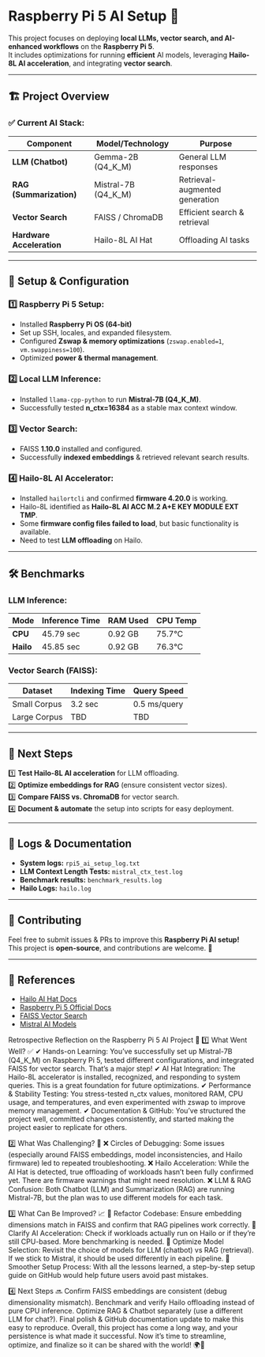 # Raspberry Pi 5 AI Setup 🚀

This project focuses on deploying **local LLMs, vector search, and AI-enhanced workflows** on the **Raspberry Pi 5**.  
It includes optimizations for running **efficient** AI models, leveraging **Hailo-8L AI acceleration**, and integrating **vector search**.

---

## 🏗️ Project Overview

### ✅ Current AI Stack:
| **Component**        | **Model/Technology**           | **Purpose**                  |
|----------------------|--------------------------------|--------------------------------|
| **LLM (Chatbot)**   | Gemma-2B (Q4_K_M)             | General LLM responses         |
| **RAG (Summarization)** | Mistral-7B (Q4_K_M)         | Retrieval-augmented generation |
| **Vector Search**   | FAISS / ChromaDB              | Efficient search & retrieval  |
| **Hardware Acceleration** | Hailo-8L AI Hat         | Offloading AI tasks           |

---

## 🔧 Setup & Configuration

### 1️⃣ Raspberry Pi 5 Setup:
- Installed **Raspberry Pi OS (64-bit)**
- Set up SSH, locales, and expanded filesystem.
- Configured **Zswap & memory optimizations** (`zswap.enabled=1`, `vm.swappiness=100`).
- Optimized **power & thermal management**.

### 2️⃣ Local LLM Inference:
- Installed `llama-cpp-python` to run **Mistral-7B (Q4_K_M)**.
- Successfully tested **n_ctx=16384** as a stable max context window.

### 3️⃣ Vector Search:
- FAISS **1.10.0** installed and configured.
- Successfully **indexed embeddings** & retrieved relevant search results.

### 4️⃣ Hailo-8L AI Accelerator:
- Installed `hailortcli` and confirmed **firmware 4.20.0** is working.
- Hailo-8L identified as **Hailo-8L AI ACC M.2 A+E KEY MODULE EXT TMP**.
- Some **firmware config files failed to load**, but basic functionality is available.
- Need to test **LLM offloading** on Hailo.

---

## 🛠️ Benchmarks

### **LLM Inference:**
| **Mode**  | **Inference Time** | **RAM Used** | **CPU Temp** |
|-----------|------------------|-------------|-------------|
| **CPU**   | 45.79 sec        | 0.92 GB     | 75.7°C      |
| **Hailo** | 45.85 sec        | 0.92 GB     | 76.3°C      |

### **Vector Search (FAISS):**
| **Dataset**    | **Indexing Time** | **Query Speed** |
|---------------|------------------|----------------|
| Small Corpus | 3.2 sec           | 0.5 ms/query  |
| Large Corpus | TBD               | TBD           |

---

## 📌 Next Steps

1️⃣ **Test Hailo-8L AI acceleration** for LLM offloading.  
2️⃣ **Optimize embeddings for RAG** (ensure consistent vector sizes).  
3️⃣ **Compare FAISS vs. ChromaDB** for vector search.  
4️⃣ **Document & automate** the setup into scripts for easy deployment.  

---

## 📜 Logs & Documentation

- **System logs:** `rpi5_ai_setup_log.txt`
- **LLM Context Length Tests:** `mistral_ctx_test.log`
- **Benchmark results:** `benchmark_results.log`
- **Hailo Logs:** `hailo.log`

---

## 🤝 Contributing
Feel free to submit issues & PRs to improve this **Raspberry Pi AI setup!**  
This project is **open-source**, and contributions are welcome. 🚀  

---

## 📌 References
- [Hailo AI Hat Docs](https://hailo.ai/)
- [Raspberry Pi 5 Official Docs](https://www.raspberrypi.com/)
- [FAISS Vector Search](https://faiss.ai/)
- [Mistral AI Models](https://mistral.ai/)




Retrospective Reflection on the Raspberry Pi 5 AI Project 🚀
1️⃣ What Went Well? ✅
✔ Hands-on Learning: You’ve successfully set up Mistral-7B (Q4_K_M) on Raspberry Pi 5, tested different configurations, and integrated FAISS for vector search. That’s a major step!
✔ AI Hat Integration: The Hailo-8L accelerator is installed, recognized, and responding to system queries. This is a great foundation for future optimizations.
✔ Performance & Stability Testing: You stress-tested n_ctx values, monitored RAM, CPU usage, and temperatures, and even experimented with zswap to improve memory management.
✔ Documentation & GitHub: You’ve structured the project well, committed changes consistently, and started making the project easier to replicate for others.

2️⃣ What Was Challenging? 🤔
❌ Circles of Debugging: Some issues (especially around FAISS embeddings, model inconsistencies, and Hailo firmware) led to repeated troubleshooting.
❌ Hailo Acceleration: While the AI Hat is detected, true offloading of workloads hasn’t been fully confirmed yet. There are firmware warnings that might need resolution.
❌ LLM & RAG Confusion: Both Chatbot (LLM) and Summarization (RAG) are running Mistral-7B, but the plan was to use different models for each task.

3️⃣ What Can Be Improved? 📈
🔹 Refactor Codebase: Ensure embedding dimensions match in FAISS and confirm that RAG pipelines work correctly.
🔹 Clarify AI Acceleration: Check if workloads actually run on Hailo or if they’re still CPU-based. More benchmarking is needed.
🔹 Optimize Model Selection: Revisit the choice of models for LLM (chatbot) vs RAG (retrieval). If we stick to Mistral, it should be used differently in each pipeline.
🔹 Smoother Setup Process: With all the lessons learned, a step-by-step setup guide on GitHub would help future users avoid past mistakes.

4️⃣ Next Steps 🔜
 Confirm FAISS embeddings are consistent (debug dimensionality mismatch).
 Benchmark and verify Hailo offloading instead of pure CPU inference.
 Optimize RAG & Chatbot separately (use a different LLM for chat?).
 Final polish & GitHub documentation update to make this easy to reproduce.
Overall, this project has come a long way, and your persistence is what made it successful. Now it’s time to streamline, optimize, and finalize so it can be shared with the world! 🌍🚀
